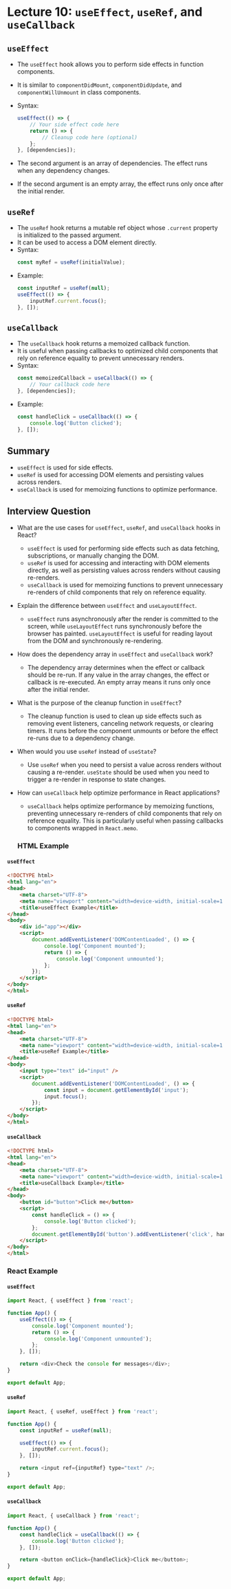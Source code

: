 # Lecture 10: `useEffect`, `useRef`, and `useCallback`

## `useEffect`
- The `useEffect` hook allows you to perform side effects in function components.
- It is similar to `componentDidMount`, `componentDidUpdate`, and `componentWillUnmount` in class components.
- Syntax:
    ```javascript
    useEffect(() => {
        // Your side effect code here
        return () => {
            // Cleanup code here (optional)
        };
    }, [dependencies]);
    ```

- The second argument is an array of dependencies. The effect runs when any dependency changes.
- If the second argument is an empty array, the effect runs only once after the initial render.

## `useRef`
- The `useRef` hook returns a mutable ref object whose `.current` property is initialized to the passed argument.
- It can be used to access a DOM element directly.
- Syntax:
    ```javascript
    const myRef = useRef(initialValue);
    ```
- Example:
    ```javascript
    const inputRef = useRef(null);
    useEffect(() => {
        inputRef.current.focus();
    }, []);
    ```

## `useCallback`
- The `useCallback` hook returns a memoized callback function.
- It is useful when passing callbacks to optimized child components that rely on reference equality to prevent unnecessary renders.
- Syntax:
    ```javascript
    const memoizedCallback = useCallback(() => {
        // Your callback code here
    }, [dependencies]);
    ```
- Example:
    ```javascript
    const handleClick = useCallback(() => {
        console.log('Button clicked');
    }, []);
    ```

## Summary
- `useEffect` is used for side effects.
- `useRef` is used for accessing DOM elements and persisting values across renders.
- `useCallback` is used for memoizing functions to optimize performance.

## Interview Question
- What are the use cases for `useEffect`, `useRef`, and `useCallback` hooks in React?
    - `useEffect` is used for performing side effects such as data fetching, subscriptions, or manually changing the DOM.
    - `useRef` is used for accessing and interacting with DOM elements directly, as well as persisting values across renders without causing re-renders.
    - `useCallback` is used for memoizing functions to prevent unnecessary re-renders of child components that rely on reference equality.
- Explain the difference between `useEffect` and `useLayoutEffect`.
    - `useEffect` runs asynchronously after the render is committed to the screen, while `useLayoutEffect` runs synchronously before the browser has painted. `useLayoutEffect` is useful for reading layout from the DOM and synchronously re-rendering.
- How does the dependency array in `useEffect` and `useCallback` work?
    - The dependency array determines when the effect or callback should be re-run. If any value in the array changes, the effect or callback is re-executed. An empty array means it runs only once after the initial render.
- What is the purpose of the cleanup function in `useEffect`?
    - The cleanup function is used to clean up side effects such as removing event listeners, canceling network requests, or clearing timers. It runs before the component unmounts or before the effect re-runs due to a dependency change.
- When would you use `useRef` instead of `useState`?
    - Use `useRef` when you need to persist a value across renders without causing a re-render. `useState` should be used when you need to trigger a re-render in response to state changes.
- How can `useCallback` help optimize performance in React applications?
    - `useCallback` helps optimize performance by memoizing functions, preventing unnecessary re-renders of child components that rely on reference equality. This is particularly useful when passing callbacks to components wrapped in `React.memo`.


    ### HTML Example

#### `useEffect`
```html
<!DOCTYPE html>
<html lang="en">
<head>
    <meta charset="UTF-8">
    <meta name="viewport" content="width=device-width, initial-scale=1.0">
    <title>useEffect Example</title>
</head>
<body>
    <div id="app"></div>
    <script>
        document.addEventListener('DOMContentLoaded', () => {
            console.log('Component mounted');
            return () => {
                console.log('Component unmounted');
            };
        });
    </script>
</body>
</html>
```

#### `useRef`
```html
<!DOCTYPE html>
<html lang="en">
<head>
    <meta charset="UTF-8">
    <meta name="viewport" content="width=device-width, initial-scale=1.0">
    <title>useRef Example</title>
</head>
<body>
    <input type="text" id="input" />
    <script>
        document.addEventListener('DOMContentLoaded', () => {
            const input = document.getElementById('input');
            input.focus();
        });
    </script>
</body>
</html>
```

#### `useCallback`
```html
<!DOCTYPE html>
<html lang="en">
<head>
    <meta charset="UTF-8">
    <meta name="viewport" content="width=device-width, initial-scale=1.0">
    <title>useCallback Example</title>
</head>
<body>
    <button id="button">Click me</button>
    <script>
        const handleClick = () => {
            console.log('Button clicked');
        };
        document.getElementById('button').addEventListener('click', handleClick);
    </script>
</body>
</html>
```

### React Example

#### `useEffect`
```javascript
import React, { useEffect } from 'react';

function App() {
    useEffect(() => {
        console.log('Component mounted');
        return () => {
            console.log('Component unmounted');
        };
    }, []);

    return <div>Check the console for messages</div>;
}

export default App;
```

#### `useRef`
```javascript
import React, { useRef, useEffect } from 'react';

function App() {
    const inputRef = useRef(null);

    useEffect(() => {
        inputRef.current.focus();
    }, []);

    return <input ref={inputRef} type="text" />;
}

export default App;
```

#### `useCallback`
```javascript
import React, { useCallback } from 'react';

function App() {
    const handleClick = useCallback(() => {
        console.log('Button clicked');
    }, []);

    return <button onClick={handleClick}>Click me</button>;
}

export default App;
```
